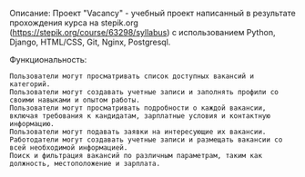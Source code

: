 Описание:
Проект "Vacancy" - учебный проект написанный в результате прохождения курса на stepik.org (https://stepik.org/course/63298/syllabus) с использованием Python, Django, HTML/CSS, Git, Nginx, Postgresql.

Функциональность:

    Пользователи могут просматривать список доступных вакансий и категорий.
    Пользователи могут создавать учетные записи и заполнять профили со своими навыками и опытом работы.
    Пользователи могут просматривать подробности о каждой вакансии, включая требования к кандидатам, зарплатные условия и контактную информацию.
    Пользователи могут подавать заявки на интересующие их вакансии.
    Работодатели могут создавать учетные записи и размещать вакансии со всей необходимой информацией.
    Поиск и фильтрация вакансий по различным параметрам, таким как должность, местоположение и зарплата.
